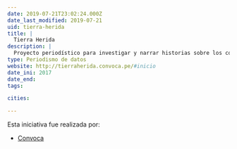 ```yaml
---
date: 2019-07-21T23:02:24.000Z
date_last_modified: 2019-07-21
uid: tierra-herida
title: |
  Tierra Herida
description: |
  Proyecto periodístico para investigar y narrar historias sobre los costos sociales y ambientales de la concentración de la tierra, las maniobras comerciales y actividades ilícitas que destruyen los bosques y ecosistemas en Perú y América Latina.
type: Periodismo de datos
website: http://tierraherida.convoca.pe/#inicio
date_ini: 2017
date_end: 
tags:

cities: 

---
```


Esta iniciativa fue realizada por:

- [Convoca](/organizaciones/convoca)
